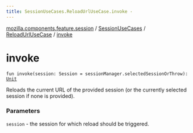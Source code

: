 ```yaml
---
title: SessionUseCases.ReloadUrlUseCase.invoke - 
---
```


[mozilla.components.feature.session](../../index.html) / [SessionUseCases](../index.html) / [ReloadUrlUseCase](index.html) / [invoke](./invoke.html)

# invoke

`fun invoke(session: Session = sessionManager.selectedSessionOrThrow): `[`Unit`](https://kotlinlang.org/api/latest/jvm/stdlib/kotlin/-unit/index.html)

Reloads the current URL of the provided session (or the currently
selected session if none is provided).

### Parameters

`session` - the session for which reload should be triggered.